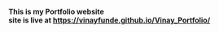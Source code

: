 <b>This is  my Portfolio website <b> <br>
site is live at https://vinayfunde.github.io/Vinay_Portfolio/
